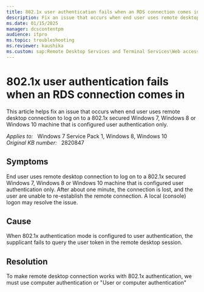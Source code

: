```yaml
---
title: 802.1x user authentication fails when an RDS connection comes in
description: Fix an issue that occurs when end user uses remote desktop connection to log on to a 802.1x secured Windows 7, Windows 8 or Windows 10 machine that is configured user authentication only.
ms.date: 01/15/2025
manager: dcscontentpm
audience: itpro
ms.topic: troubleshooting
ms.reviewer: kaushika
ms.custom: sap:Remote Desktop Services and Terminal Services\Web access (includes RemoteApp and desktop connections), csstroubleshoot
---
```

# 802.1x user authentication fails when an RDS connection comes in

This article helps fix an issue that occurs when end user uses remote desktop connection to log on to a 802.1x secured Windows 7, Windows 8 or Windows 10 machine that is configured user authentication only.

_Applies to:_ &nbsp; Windows 7 Service Pack 1, Windows 8, Windows 10  
_Original KB number:_ &nbsp; 2820847

## Symptoms

End user uses remote desktop connection to log on to a 802.1x secured Windows 7, Windows 8 or Windows 10 machine that is configured user authentication only. After about one minute, the connection is lost, and the user are unable to re-establish the remote connection. A local (console) logon may resolve the issue.

## Cause

When 802.1x authentication mode is configured to user authentication, the supplicant fails to query the user token in the remote desktop session.

## Resolution

To make remote desktop connection works with 802.1x authentication, we must use computer authentication or "User or computer authentication"
